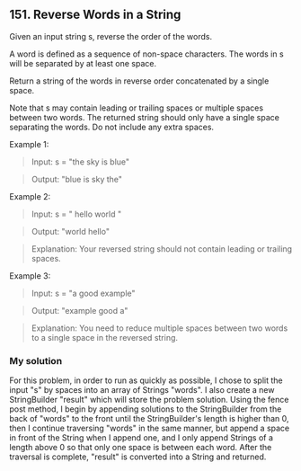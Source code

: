 ## 151. Reverse Words in a String

Given an input string s, reverse the order of the words.

A word is defined as a sequence of non-space characters. The words in s will be separated by at least one space.

Return a string of the words in reverse order concatenated by a single space.

Note that s may contain leading or trailing spaces or multiple spaces between two words. The returned string should only have a single space separating the words. Do not include any extra spaces.

Example 1:
> Input: s = "the sky is blue"

> Output: "blue is sky the"

Example 2:
> Input: s = "  hello world  "

> Output: "world hello"

> Explanation: Your reversed string should not contain leading or trailing spaces.

Example 3:
> Input: s = "a good   example"

> Output: "example good a"

> Explanation: You need to reduce multiple spaces between two words to a single space in the reversed string.

### My solution
For this problem, in order to run as quickly as possible, I chose to split the input "s" by spaces into an array of Strings "words". I also
create a new StringBuilder "result" which will store the problem solution. Using the fence post method, I begin by appending solutions to
the StringBuilder from the back of "words" to the front until the StringBuilder's length is higher than 0, then I continue traversing "words"
in the same manner, but append a space in front of the String when I append one, and I only append Strings of a length above 0 so that only one space is between each word. After the traversal is complete, "result" is converted into a String and returned.
